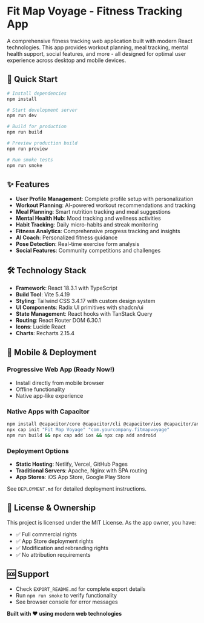 # Fit Map Voyage - Fitness Tracking App

A comprehensive fitness tracking web application built with modern React technologies. This app provides workout planning, meal tracking, mental health support, social features, and more - all designed for optimal user experience across desktop and mobile devices.

## 🚀 Quick Start

```bash
# Install dependencies
npm install

# Start development server  
npm run dev

# Build for production
npm run build

# Preview production build
npm run preview

# Run smoke tests
npm run smoke
```

## ✨ Features

- **User Profile Management**: Complete profile setup with personalization
- **Workout Planning**: AI-powered workout recommendations and tracking  
- **Meal Planning**: Smart nutrition tracking and meal suggestions
- **Mental Health Hub**: Mood tracking and wellness activities
- **Habit Tracking**: Daily micro-habits and streak monitoring
- **Fitness Analytics**: Comprehensive progress tracking and insights
- **AI Coach**: Personalized fitness guidance
- **Pose Detection**: Real-time exercise form analysis
- **Social Features**: Community competitions and challenges

## 🛠️ Technology Stack

- **Framework**: React 18.3.1 with TypeScript
- **Build Tool**: Vite 5.4.19
- **Styling**: Tailwind CSS 3.4.17 with custom design system
- **UI Components**: Radix UI primitives with shadcn/ui
- **State Management**: React hooks with TanStack Query
- **Routing**: React Router DOM 6.30.1
- **Icons**: Lucide React
- **Charts**: Recharts 2.15.4

## 📱 Mobile & Deployment

### Progressive Web App (Ready Now!)
- Install directly from mobile browser
- Offline functionality  
- Native app-like experience

### Native Apps with Capacitor
```bash
npm install @capacitor/core @capacitor/cli @capacitor/ios @capacitor/android
npx cap init "Fit Map Voyage" "com.yourcompany.fitmapvoyage"
npm run build && npx cap add ios && npx cap add android
```

### Deployment Options
- **Static Hosting**: Netlify, Vercel, GitHub Pages
- **Traditional Servers**: Apache, Nginx with SPA routing
- **App Stores**: iOS App Store, Google Play Store

See `DEPLOYMENT.md` for detailed deployment instructions.

## 📄 License & Ownership

This project is licensed under the MIT License. As the app owner, you have:
- ✅ Full commercial rights
- ✅ App Store deployment rights  
- ✅ Modification and rebranding rights
- ✅ No attribution requirements

## 🆘 Support

- Check `EXPORT_README.md` for complete export details
- Run `npm run smoke` to verify functionality
- See browser console for error messages

**Built with ❤️ using modern web technologies**
